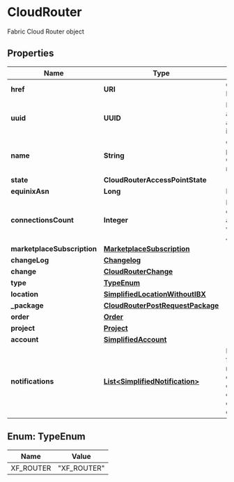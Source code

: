 

# CloudRouter

Fabric Cloud Router object

## Properties

| Name | Type | Description | Notes |
|------------ | ------------- | ------------- | -------------|
|**href** | **URI** | Cloud Routers URI |  [optional] [readonly] |
|**uuid** | **UUID** | Equinix-assigned access point identifier |  [optional] |
|**name** | **String** | Customer-provided Cloud Router name |  [optional] |
|**state** | **CloudRouterAccessPointState** |  |  [optional] |
|**equinixAsn** | **Long** | Equinix ASN |  [optional] |
|**connectionsCount** | **Integer** | Number of connections associated with this Access point |  [optional] |
|**marketplaceSubscription** | [**MarketplaceSubscription**](MarketplaceSubscription.md) |  |  [optional] |
|**changeLog** | [**Changelog**](Changelog.md) |  |  [optional] |
|**change** | [**CloudRouterChange**](CloudRouterChange.md) |  |  [optional] |
|**type** | [**TypeEnum**](#TypeEnum) |  |  [optional] |
|**location** | [**SimplifiedLocationWithoutIBX**](SimplifiedLocationWithoutIBX.md) |  |  [optional] |
|**_package** | [**CloudRouterPostRequestPackage**](CloudRouterPostRequestPackage.md) |  |  [optional] |
|**order** | [**Order**](Order.md) |  |  [optional] |
|**project** | [**Project**](Project.md) |  |  [optional] |
|**account** | [**SimplifiedAccount**](SimplifiedAccount.md) |  |  [optional] |
|**notifications** | [**List&lt;SimplifiedNotification&gt;**](SimplifiedNotification.md) | Preferences for notifications on connection configuration or status changes |  [optional] |



## Enum: TypeEnum

| Name | Value |
|---- | -----|
| XF_ROUTER | &quot;XF_ROUTER&quot; |



